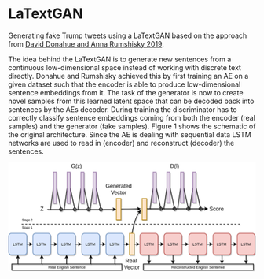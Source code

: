 # LaTextGAN
Generating fake Trump tweets using a LaTextGAN based on the approach from [David Donahue and Anna Rumshisky 2019](https://arxiv.org/pdf/1810.06640.pdf).

The idea behind the LaTextGAN is to generate new sentences from a continuous low-dimensional space  instead of working with discrete text directly. Donahue and Rumshisky achieved this by first training an AE on a given dataset such that the encoder is able to produce low-dimensional sentence embeddings from it. The task of the generator is now to create novel samples from this learned latent space that can be decoded back into sentences by the AEs decoder. During training the discriminator has to correctly classify sentence embeddings coming from both the encoder (real samples) and the generator (fake samples). Figure 1 shows the schematic of the original architecture. Since the AE is dealing with sequential data LSTM networks are used to read in (encoder) and reconstruct (decoder) the sentences.






![Original LaTextGAN Architecture](https://github.com/GerritBartels/LaTextGAN/blob/main/LaTextGAN_Schematic.jpg?raw=true)
